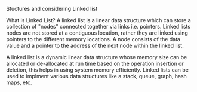 Stuctures and considering Linked list

What is Linked List?
A linked list is a linear data structure which can store a collection of "nodes" connected together via links i.e. pointers. Linked lists nodes are not stored at a contiguous location, rather they are linked using pointers to the different memory locations. A node consists of the data value and a pointer to the address of the next node within the linked list.

A linked list is a dynamic linear data structure whose memory size can be allocated or de-allocated at run time based on the operation insertion or deletion, this helps in using system memory efficiently. Linked lists can be used to implment various data structures like a stack, queue, graph, hash maps, etc.

